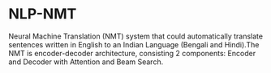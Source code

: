 # NLP-NMT
Neural Machine Translation (NMT) system that could automatically translate sentences written in English to an Indian Language (Bengali and Hindi).The NMT is encoder-decoder architecture, consisting 2 components: Encoder and Decoder with Attention and Beam Search. 
